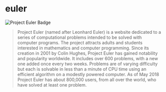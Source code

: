 # euler

![Project Euler Badge](https://projecteuler.net/profile/jjtim.png)

> Project Euler (named after Leonhard Euler) is a website dedicated to a series of computational problems intended to be solved with computer programs. The project attracts adults and students interested in mathematics and computer programming. Since its creation in 2001 by Colin Hughes, Project Euler has gained notability and popularity worldwide. It includes over 600 problems, with a new one added once every two weeks. Problems are of varying difficulty but each is solvable in less than a minute of CPU time using an efficient algorithm on a modestly powered computer. As of May 2018 Project Euler has about 800,000 users, from all over the world, who have solved at least one problem.
